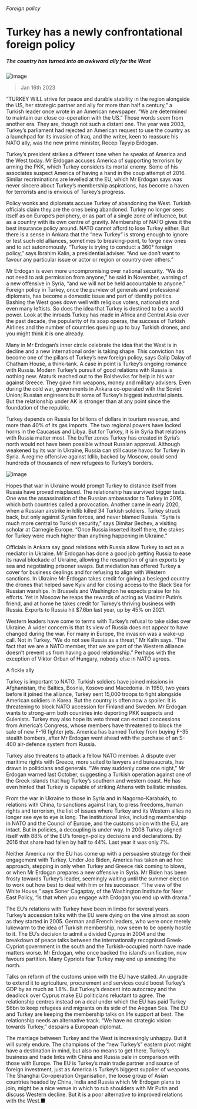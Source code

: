 ###### Foreign policy
# Turkey has a newly confrontational foreign policy 
##### The country has turned into an awkward ally for the West 
![image](images/20230121_SRP039.jpg) 
> Jan 16th 2023 
“TURKEY WILL strive for peace and durable stability in the region alongside the US, her strategic partner and ally for more than half a century,” a Turkish leader once wrote in an American newspaper. “We are determined to maintain our close co-operation with the US.” Those words seem from another era. They are, though not such a distant one. The year was 2003, Turkey’s parliament had rejected an American request to use the country as a launchpad for its invasion of Iraq, and the writer, keen to reassure his NATO ally, was the new prime minister, Recep Tayyip Erdogan. 
Turkey’s president strikes a different tone when he speaks of America and the West today. Mr Erdogan accuses America of supporting terrorism by arming the PKK, which Turkey considers its mortal enemy. Some of his associates suspect America of having a hand in the coup attempt of 2016. Similar recriminations are levelled at the EU, which Mr Erdogan says was never sincere about Turkey’s membership aspirations, has become a haven for terrorists and is envious of Turkey’s progress.
Policy wonks and diplomats accuse Turkey of abandoning the West. Turkish officials claim they are the ones being abandoned. Turkey no longer sees itself as on Europe’s periphery, or as part of a single zone of influence, but as a country with its own centre of gravity. Membership of NATO gives it the best insurance policy around. NATO cannot afford to lose Turkey either. But there is a sense in Ankara that the “new Turkey” is strong enough to ignore or test such old alliances, sometimes to breaking-point, to forge new ones and to act autonomously. “Turkey is trying to conduct a 360° foreign policy,” says Ibrahim Kalin, a presidential adviser. “And we don’t want to favour any particular issue or actor or region or country over others.” 

Mr Erdogan is even more uncompromising over national security. “We do not need to ask permission from anyone,” he said in November, warning of a new offensive in Syria, “and we will not be held accountable to anyone.” Foreign policy in Turkey, once the purview of generals and professional diplomats, has become a domestic issue and part of identity politics. Bashing the West goes down well with religious voters, nationalists and even many leftists. So does the idea that Turkey is destined to be a world power. Look at the inroads Turkey has made in Africa and Central Asia over the past decade, the popularity of its soap operas, the success of Turkish Airlines and the number of countries queuing up to buy Turkish drones, and you might think it is one already.
Many in Mr Erdogan’s inner circle celebrate the idea that the West is in decline and a new international order is taking shape. This conviction has become one of the pillars of Turkey’s new foreign policy, says Galip Dalay of Chatham House, a think-tank. A case in point is Turkey’s ongoing romance with Russia. Modern Turkey’s pursuit of good relations with Russia is nothing new. Ataturk reached out to the Bolsheviks for help in his war against Greece. They gave him weapons, money and military advisers. Even during the cold war, governments in Ankara co-operated with the Soviet Union; Russian engineers built some of Turkey’s biggest industrial plants. But the relationship under AK is stronger than at any point since the foundation of the republic.
Turkey depends on Russia for billions of dollars in tourism revenue, and more than 40% of its gas imports. The two regional powers have locked horns in the Caucasus and Libya. But for Turkey, it is in Syria that relations with Russia matter most. The buffer zones Turkey has created in Syria’s north would not have been possible without Russian approval. Although weakened by its war in Ukraine, Russia can still cause havoc for Turkey in Syria. A regime offensive against Idlib, backed by Moscow, could send hundreds of thousands of new refugees to Turkey’s borders. 
![image](images/20230121_SRC274.png) 

Hopes that war in Ukraine would prompt Turkey to distance itself from Russia have proved misplaced. The relationship has survived bigger tests. One was the assassination of the Russian ambassador to Turkey in 2016, which both countries called a provocation. Another came in early 2020, when a Russian airstrike in Idlib killed 34 Turkish soldiers. Turkey struck back, but only against Syrian forces, and never blamed Russia. “Syria is much more central to Turkish security,” says Dimitar Bechev, a visiting scholar at Carnegie Europe. “Once Russia inserted itself there, the stakes for Turkey were much higher than anything happening in Ukraine.”
Officials in Ankara say good relations with Russia allow Turkey to act as a mediator in Ukraine. Mr Erdogan has done a good job getting Russia to ease its naval blockade of Ukraine, allowing the resumption of grain exports by sea and negotiating prisoner swaps. But mediation has offered Turkey a cover for business dealings and for refusing to align with Western sanctions. In Ukraine Mr Erdogan takes credit for giving a besieged country the drones that helped save Kyiv and for closing access to the Black Sea for Russian warships. In Brussels and Washington he expects praise for his efforts. Yet in Moscow he reaps the rewards of acting as Vladimir Putin’s friend, and at home he takes credit for Turkey’s thriving business with Russia. Exports to Russia hit $7.6bn last year, up by 45% on 2021. 
Western leaders have come to terms with Turkey’s refusal to take sides over Ukraine. A wider concern is that its view of Russia does not appear to have changed during the war. For many in Europe, the invasion was a wake-up call. Not in Turkey. “We do not see Russia as a threat,” Mr Kalin says. “The fact that we are a NATO member, that we are part of the Western alliance doesn’t prevent us from having a good relationship.” Perhaps with the exception of Viktor Orban of Hungary, nobody else in NATO agrees.
A fickle ally
Turkey is important to NATO. Turkish soldiers have joined missions in Afghanistan, the Baltics, Bosnia, Kosovo and Macedonia. In 1950, two years before it joined the alliance, Turkey sent 15,000 troops to fight alongside American soldiers in Korea. But the country is often now a spoiler. It is threatening to block NATO accession for Finland and Sweden. Mr Erdogan wants to strong-arm both countries into deporting PKK suspects and Gulenists. Turkey may also hope its veto threat can extract concessions from America’s Congress, whose members have threatened to block the sale of new F-16 fighter jets. America has banned Turkey from buying F-35 stealth bombers, after Mr Erdogan went ahead with the purchase of an S-400 air-defence system from Russia.
Turkey also threatens to attack a fellow NATO member. A dispute over maritime rights with Greece, more suited to lawyers and bureaucrats, has drawn in politicians and generals. “We may suddenly come one night,” Mr Erdogan warned last October, suggesting a Turkish operation against one of the Greek islands that hug Turkey’s southern and western coast. He has even hinted that Turkey is capable of striking Athens with ballistic missiles. 
From the war in Ukraine to those in Syria and in Nagorno-Karabakh, to relations with China, to sanctions against Iran, to press freedoms, human rights and terrorism, the list of issues where Turkey and its Western allies no longer see eye to eye is long. The institutional links, including membership in NATO and the Council of Europe, and the customs union with the EU, are intact. But in policies, a decoupling is under way. In 2008 Turkey aligned itself with 88% of the EU’s foreign-policy decisions and declarations. By 2016 that share had fallen by half to 44%. Last year it was only 7%. 
Neither America nor the EU has come up with a persuasive strategy for their engagement with Turkey. Under Joe Biden, America has taken an ad hoc approach, stepping in only when Turkey and Greece risk coming to blows, or when Mr Erdogan prepares a new offensive in Syria. Mr Biden has been frosty towards Turkey’s leader, seemingly waiting until the summer election to work out how best to deal with him or his successor. “The view of the White House,” says Soner Cagaptay, of the Washington Institute for Near East Policy, “is that when you engage with Erdogan you end up with drama.”
The EU’s relations with Turkey have been in limbo for several years. Turkey’s accession talks with the EU were dying on the vine almost as soon as they started in 2005. German and French leaders, who were once merely lukewarm to the idea of Turkish membership, now seem to be openly hostile to it. The EU’s decision to admit a divided Cyprus in 2004 and the breakdown of peace talks between the internationally recognised Greek-Cypriot government in the south and the Turkish-occupied north have made matters worse. Mr Erdogan, who once backed the island’s unification, now favours partition. Many Cypriots fear Turkey may end up annexing the north. 
Talks on reform of the customs union with the EU have stalled. An upgrade to extend it to agriculture, procurement and services could boost Turkey’s GDP by as much as 1.8%. But Turkey’s descent into autocracy and the deadlock over Cyprus make EU politicians reluctant to agree. The relationship centres instead on a deal under which the EU has paid Turkey $6bn to keep refugees and migrants on its side of the Aegean Sea. The EU and Turkey are keeping the membership talks on life support at best. The relationship needs an alternative track. “We have no strategic vision towards Turkey,” despairs a European diplomat. 
The marriage between Turkey and the West is increasingly unhappy. But it will surely endure. The champions of the “new Turkey’s” eastern pivot might have a destination in mind, but also no means to get there. Turkey’s business and trade links with China and Russia pale in comparison with those with Europe. The EU is Turkey’s main trade partner and source of foreign investment, just as America is Turkey’s biggest supplier of weapons. The Shanghai Co-operation Organisation, the loose group of Asian countries headed by China, India and Russia which Mr Erdogan plans to join, might be a nice venue in which to rub shoulders with Mr Putin and discuss Western decline. But it is a poor alternative to improved relations with the West.■
